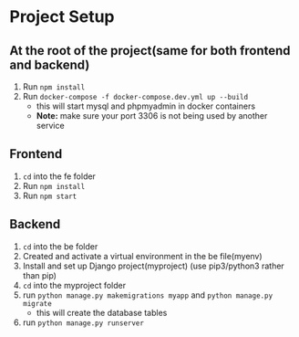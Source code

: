 # Project Setup

## At the root of the project(same for both frontend and backend)
1. Run `npm install`
2. Run `docker-compose -f docker-compose.dev.yml up --build`
   - this will start mysql and phpmyadmin in docker containers
   - **Note:** make sure your port 3306 is not being used by another service

## Frontend
1. `cd` into the fe folder
2. Run `npm install`
3. Run `npm start`

## Backend
1. `cd` into the be folder
2. Created and activate a virtual environment in the be file(myenv)
3. Install and set up Django project(myproject) (use pip3/python3 rather than pip)
4. `cd` into the myproject folder
5. run `python manage.py makemigrations myapp` and `python manage.py migrate`
   - this will create the database tables
6. run `python manage.py runserver`
